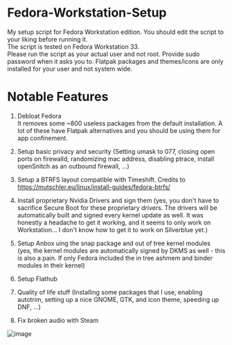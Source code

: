 # Fedora-Workstation-Setup
My setup script for Fedora Workstation edition. You should edit the script to your liking before running it. <br />
The script is tested on Fedora Workstation 33. <br />
Please run the script as your actual user and not root. Provide sudo password when it asks you to. Flatpak packages and themes/icons are only installed for your user and not system wide. <br />


# Notable Features

1. Debloat Fedora <br />
It removes some ~800 useless packages from the default installation. A lot of these have Flatpak alternatives and you should be using them for app confinement. <br />

2. Setup basic privacy and security (Setting umask to 077, closing open ports on firewalld, randomizing mac address, disabling ptrace, install openSnitch as an outbound firewall, ...) <br />
3. Setup a BTRFS layout compatible with Timeshift. Credits to https://mutschler.eu/linux/install-guides/fedora-btrfs/ <br />
4. Install proprietary Nvidia Drivers and sign them (yes, you don't have to sacrifice Secure Boot for these proprietary drivers. The drivers will be automatically built and signed every kernel update as well. It was honestly a headache to get it working, and it seems to only work on Workstation... I don't know how to get it to work on Silverblue yet.) <br >
5. Setup Anbox uing the snap package and out of tree kernel modules (yes, the kernel modules are automatically signed by DKMS as well - this is also a pain. If only Fedora included the in tree ashmem and binder modules in their kernel)
6. Setup Flathub <br >
7. Quality of life stuff (Installing some packages that I use, enabling autotrim, setting up a nice GNOME, GTK, and icon theme, speeding up DNF, ...) <br />
8. Fix broken audio with Steam

![image](https://user-images.githubusercontent.com/57488583/111019751-29378b00-838f-11eb-8f8f-1f5d374c377e.png) <br />

